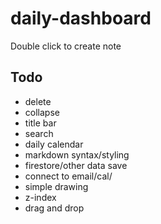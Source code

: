# daily-dashboard

Double click to create note

## Todo
- delete
- collapse
- title bar
- search
- daily calendar
- markdown syntax/styling
- firestore/other data save
- connect to email/cal/
- simple drawing
- z-index
- drag and drop



